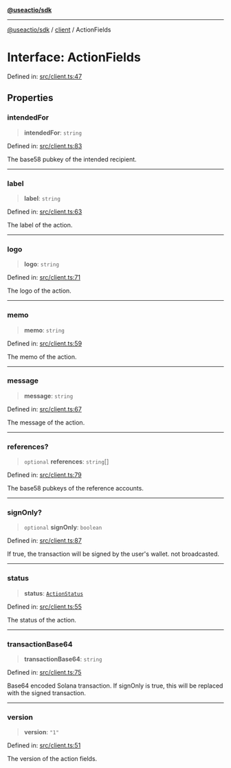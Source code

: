 [**@useactio/sdk**](../../README.md)

***

[@useactio/sdk](../../modules.md) / [client](../README.md) / ActionFields

# Interface: ActionFields

Defined in: [src/client.ts:47](https://github.com/useactio/sdk/blob/05c3f60504530bc924eb1866a55e5825e99fa486/src/client.ts#L47)

## Properties

### intendedFor

> **intendedFor**: `string`

Defined in: [src/client.ts:83](https://github.com/useactio/sdk/blob/05c3f60504530bc924eb1866a55e5825e99fa486/src/client.ts#L83)

The base58 pubkey of the intended recipient.

***

### label

> **label**: `string`

Defined in: [src/client.ts:63](https://github.com/useactio/sdk/blob/05c3f60504530bc924eb1866a55e5825e99fa486/src/client.ts#L63)

The label of the action.

***

### logo

> **logo**: `string`

Defined in: [src/client.ts:71](https://github.com/useactio/sdk/blob/05c3f60504530bc924eb1866a55e5825e99fa486/src/client.ts#L71)

The logo of the action.

***

### memo

> **memo**: `string`

Defined in: [src/client.ts:59](https://github.com/useactio/sdk/blob/05c3f60504530bc924eb1866a55e5825e99fa486/src/client.ts#L59)

The memo of the action.

***

### message

> **message**: `string`

Defined in: [src/client.ts:67](https://github.com/useactio/sdk/blob/05c3f60504530bc924eb1866a55e5825e99fa486/src/client.ts#L67)

The message of the action.

***

### references?

> `optional` **references**: `string`[]

Defined in: [src/client.ts:79](https://github.com/useactio/sdk/blob/05c3f60504530bc924eb1866a55e5825e99fa486/src/client.ts#L79)

The base58 pubkeys of the reference accounts.

***

### signOnly?

> `optional` **signOnly**: `boolean`

Defined in: [src/client.ts:87](https://github.com/useactio/sdk/blob/05c3f60504530bc924eb1866a55e5825e99fa486/src/client.ts#L87)

If true, the transaction will be signed by the user's wallet. not broadcasted.

***

### status

> **status**: [`ActionStatus`](../type-aliases/ActionStatus.md)

Defined in: [src/client.ts:55](https://github.com/useactio/sdk/blob/05c3f60504530bc924eb1866a55e5825e99fa486/src/client.ts#L55)

The status of the action.

***

### transactionBase64

> **transactionBase64**: `string`

Defined in: [src/client.ts:75](https://github.com/useactio/sdk/blob/05c3f60504530bc924eb1866a55e5825e99fa486/src/client.ts#L75)

Base64 encoded Solana transaction. If signOnly is true, this will be replaced with the signed transaction.

***

### version

> **version**: `"1"`

Defined in: [src/client.ts:51](https://github.com/useactio/sdk/blob/05c3f60504530bc924eb1866a55e5825e99fa486/src/client.ts#L51)

The version of the action fields.
